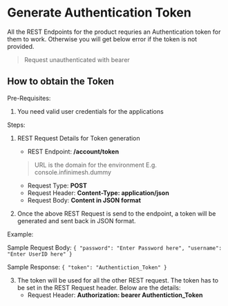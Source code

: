 # Generate Authentication Token

All the REST Endpoints for the product requries an Authentication token for them to work. Otherwise you will get below error if the token is not provided.

> Request unauthenticated with bearer

## How to obtain the Token 

Pre-Requisites: 

1. You need valid user credentials for the applications

Steps:

1. REST Request Details for Token generation
   
   - REST Endpoint: **<URL>/account/token**
   > URL is the domain for the environment E.g. console.infinimesh.dummy
   - Request Type: **POST**
   - Request Header: **Content-Type: application/json**
   - Request Body: **Content in JSON format**

2. Once the above REST Request is send to the endpoint, a token will be generated and sent back in JSON format.

Example:

Sample Request Body:
    ```
    {
        "password": "Enter Password here",
        "username": "Enter UserID here"
    }
    ```

Sample Response:
    ```
    {
        "token": "Authentiction_Token"
    }
    ```

3. The token will be used for all the other REST request. The token has to be set in the REST Request header. Below are the details:
   - Request Header: **Authorization: bearer Authentiction_Token**


